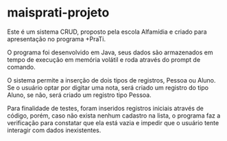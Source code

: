 # maisprati-projeto

Este é um sistema CRUD, proposto pela escola Alfamídia e criado para apresentação no programa +PraTi.

O programa foi desenvolvido em Java, seus dados são armazenados em tempo de execução em memória volátil e roda através do prompt de comando.

O sistema permite a inserção de dois tipos de registros, Pessoa ou Aluno. Se o usuário optar por digitar uma nota, será criado um registro do tipo Aluno, se não, será criado um registro tipo Pessoa.

Para finalidade de testes, foram inseridos registros iniciais através de código, porém, caso não exista nenhum cadastro na lista, o programa faz a verificação para constatar que ela está vazia e impedir que o usuário tente interagir com dados inexistentes.

